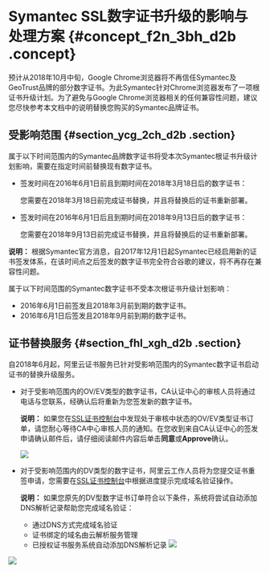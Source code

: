# Symantec SSL数字证书升级的影响与处理方案 {#concept_f2n_3bh_d2b .concept}

预计从2018年10月中旬，Google Chrome浏览器将不再信任Symantec及GeoTrust品牌的部分数字证书。为此Symantec针对Chrome浏览器发布了一项根证书升级计划。为了避免与Google Chrome浏览器相关的任何兼容性问题，建议您尽快参考本文档中的说明替换您购买的Symantec品牌证书。

## 受影响范围 {#section_ycg_2ch_d2b .section}

属于以下时间范围内的Symantec品牌数字证书将受本次Symantec根证书升级计划影响，需要在指定时间前替换现有数字证书。

-   签发时间在2016年6月1日前且到期时间在2018年3月18日后的数字证书：

    您需要在2018年3月18日前完成证书替换，并且将替换后的证书重新部署。

-   签发时间在2016年6月1日后且到期时间在2018年9月13日后的数字证书：

    您需要在2018年9月13日前完成证书替换，并且将替换后的证书重新部署。


**说明：** 根据Symantec官方消息，自2017年12月1日起Symantec已经启用新的证书签发体系，在该时间点之后签发的数字证书完全符合谷歌的建议，将不再存在兼容性问题。

属于以下时间范围的Symantec数字证书不受本次根证书升级计划影响：

-   2016年6月1日前签发且2018年3月前到期的数字证书。
-   2016年6月1日后签发且2018年9月前到期的数字证书。

## 证书替换服务 {#section_fhl_xgh_d2b .section}

自2018年6月起，阿里云证书服务已针对受影响范围内的Symantec数字证书启动证书的替换升级服务。

-   对于受影响范围内的OV/EV类型的数字证书，CA认证中心的审核人员将通过电话与您联系，经确认后将重新为您签发新的数字证书。

    **说明：** 如果您在[SSL证书控制台](https://yundunnext.console.aliyun.com/?p=cas#/overview/cn-hangzhou)中发现处于审核中状态的OV/EV类型证书订单，请您耐心等待CA中心审核人员的通知。在您收到来自CA认证中心的签发申请确认邮件后，请仔细阅读邮件内容后单击**同意**或**Approve**确认。

    ![](http://static-aliyun-doc.oss-cn-hangzhou.aliyuncs.com/assets/img/14803/15518643736352_zh-CN.png)

-   对于受影响范围内的DV类型的数字证书，阿里云工作人员将为您提交证书重签申请，您需要在[SSL证书控制台](https://yundunnext.console.aliyun.com/?p=cas#/overview/cn-hangzhou)中根据进度提示完成域名验证操作。

    **说明：** 如果您原先的DV型数字证书订单符合以下条件，系统将尝试自动添加DNS解析记录帮助您完成域名验证：

    -   通过DNS方式完成域名验证
    -   证书绑定的域名由云解析服务管理
    -   已授权证书服务系统自动添加DNS解析记录
    ![](http://static-aliyun-doc.oss-cn-hangzhou.aliyuncs.com/assets/img/14803/15518643736322_zh-CN.png)


![](http://static-aliyun-doc.oss-cn-hangzhou.aliyuncs.com/assets/img/14803/15518643736321_zh-CN.png)

